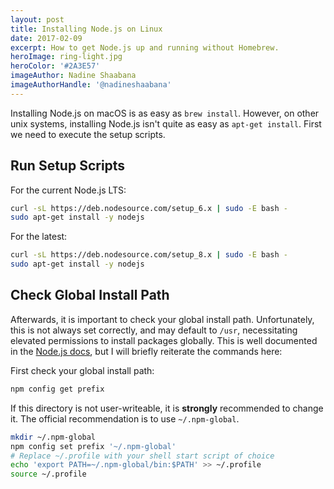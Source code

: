 ```yaml
---
layout: post
title: Installing Node.js on Linux
date: 2017-02-09
excerpt: How to get Node.js up and running without Homebrew.
heroImage: ring-light.jpg
heroColor: '#2A3E57'
imageAuthor: Nadine Shaabana
imageAuthorHandle: '@nadineshaabana'
---
```


Installing Node.js on macOS is as easy as `brew install`. However, on other unix systems, installing Node.js isn't quite as easy as `apt-get install`. First we need to execute the setup scripts.

## Run Setup Scripts

For the current Node.js LTS:
```bash
curl -sL https://deb.nodesource.com/setup_6.x | sudo -E bash -
sudo apt-get install -y nodejs
```

For the latest:
```bash
curl -sL https://deb.nodesource.com/setup_8.x | sudo -E bash -
sudo apt-get install -y nodejs
```

## Check Global Install Path

Afterwards, it is important to check your global install path. Unfortunately, this is not always set correctly, and may default to `/usr`, necessitating elevated permissions to install packages globally. This is well documented in the [Node.js docs](https://docs.npmjs.com/getting-started/fixing-npm-permissions), but I will briefly reiterate the commands here:

First check your global install path:
```bash
npm config get prefix
```

If this directory is not user-writeable, it is **strongly** recommended to change it. The official recommendation is to use `~/.npm-global`.
```bash
mkdir ~/.npm-global
npm config set prefix '~/.npm-global'
# Replace ~/.profile with your shell start script of choice
echo 'export PATH=~/.npm-global/bin:$PATH' >> ~/.profile
source ~/.profile
```
